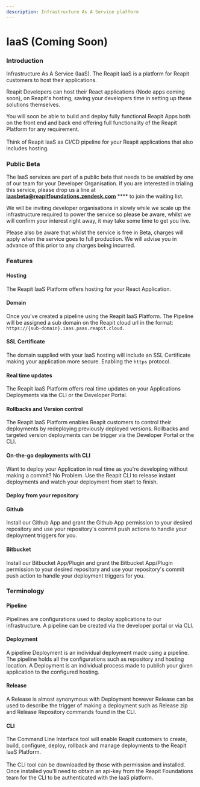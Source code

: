 ```yaml
---
description: Infrastructure As A Service platform
---
```


# IaaS (Coming Soon)

### Introduction

Infrastructure As A Service (IaaS). The Reapit IaaS is a platform for Reapit customers to host their applications.

Reapit Developers can host their React applications (Node apps coming soon), on Reapit's hosting, saving your developers time in setting up these solutions themselves.

You will soon be able to build and deploy fully functional Reapit Apps both on the front end and back end offering full functionality of the Reapit Platform for any requirement.\
\
Think of Reapit IaaS as CI/CD pipeline for your Reapit applications that also includes hosting.

### Public Beta

The IaaS services are part of a public beta that needs to be enabled by one of our team for your Developer Organisation.  If you are interested in trialing this service, please drop us a line at [**iaasbeta@reapitfoundations.zendesk.com**](mailto:iaasbeta@reapitfoundations.zendesk.com) **** to join the waiting list.

We will be inviting developer organisations in slowly while we scale up the infrastructure required to power the service so please be aware, whilst we will confirm your interest right away, it may take some time to get you live.&#x20;

Please also be aware that whilst the service is free in Beta, charges will apply when the service goes to full production. We will advise you in advance of this prior to any charges being incurred.

### Features

#### Hosting

The Reapit IaaS Platform offers hosting for your React Application.

#### Domain

Once you've created a pipeline using the Reapit IaaS Platform. The Pipeline will be assigned a sub domain on the Reapit cloud url in the format: `https://{sub-domain}.iaas.paas.reapit.cloud.`&#x20;

#### SSL Certificate

The domain supplied with your IaaS hosting will include an SSL Certificate making your application more secure. Enabling the `https` protocol.

#### Real time updates

The Reapit IaaS Platform offers real time updates on your Applications Deployments via the CLI or the Developer Portal.

#### Rollbacks and Version control

The Reapit IaaS Platform enables Reapit customers to control their deployments by redeploying previously deployed versions. Rollbacks and targeted version deployments can be trigger via the Developer Portal or the CLI.

#### On-the-go deployments with CLI

Want to deploy your Application in real time as you're developing without making a commit? No Problem. Use the Reapit CLI to release instant deployments and watch your deployment from start to finish.

#### Deploy from your repository&#x20;

#### Github

Install our Github App and grant the Github App permission to your desired repository and use your repository's commit push actions to handle your deployment triggers for you.

#### Bitbucket

Install our Bitbucket App/Plugin and grant the Bitbucket App/Plugin permission to your desired repository and use your repository's commit push action to handle your deployment triggers for you.

### Terminology

#### Pipeline

Pipelines are configurations used to deploy applications to our infrastructure. A pipeline can be created via the developer portal or via CLI.

#### Deployment

A pipeline Deployment is an individual deployment made using a pipeline. The pipeline holds all the configurations such as repository and hosting location. A Deployment is an individual process made to publish your given application to the configured hosting.

#### Release

A Release is almost synonymous with Deployment however Release can be used to describe the trigger of making a deployment such as Release zip and Release Repository commands found in the CLI.

#### CLI

The Command Line Interface tool will enable Reapit customers to create, build, configure, deploy, rollback and manage deployments to the Reapit IaaS Platform.\
\
The CLI tool can be downloaded by those with permission and installed. Once installed you'll need to obtain an api-key from the Reapit Foundations team for the CLI to be authenticated with the IaaS platform.

###



